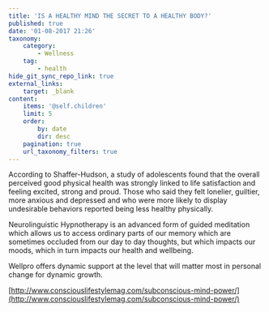 ```yaml
---
title: 'IS A HEALTHY MIND THE SECRET TO A HEALTHY BODY?'
published: true
date: '01-08-2017 21:26'
taxonomy:
    category:
        - Wellness
    tag:
        - health
hide_git_sync_repo_link: true
external_links:
    target: _blank
content:
    items: '@self.children'
    limit: 5
    order:
        by: date
        dir: desc
    pagination: true
    url_taxonomy_filters: true
---
```


According to Shaffer-Hudson, a study of adolescents found that the overall perceived good physical health was strongly linked to life satisfaction and feeling excited, strong and proud. Those who said they felt lonelier, guiltier, more anxious and depressed and who were more likely to display undesirable behaviors reported being less healthy physically.

Neurolinguistic Hypnotherapy is an advanced form of guided meditation which allows us to access ordinary parts of our memory which are sometimes occluded from our day to day thoughts, but which impacts our moods, which in turn impacts our health and wellbeing.

Wellpro offers dynamic support at the level that will matter most in personal change for dynamic growth.

[http://www.consciouslifestylemag.com/subconscious-mind-power/](http://www.consciouslifestylemag.com/subconscious-mind-power/)
